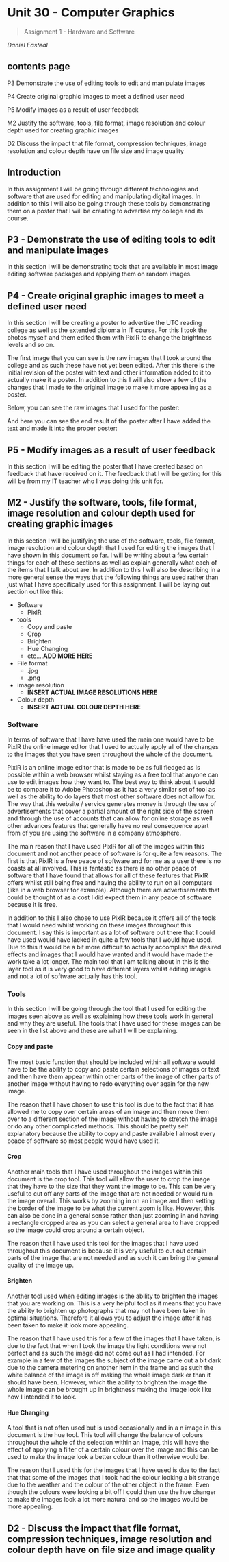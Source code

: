 # **Unit 30 - Computer Graphics**
 
> Assignment 1 - Hardware and Software
 
_Daniel Easteal_
 
<div style="page-break-after: always;"></div>

## contents page 


P3 Demonstrate the use of editing tools to edit and manipulate images

P4 Create original graphic images to meet a defined user need

P5 Modify images as a result of user feedback 

M2 Justify the software, tools, file format, image resolution and colour depth used for creating graphic images 

D2 Discuss the impact that file format, compression techniques, image resolution and colour depth have on file size and image quality 

<div style="page-break-after: always;"></div>

## Introduction 

In this assignment I will be going through different technologies and software that are used for editing and manipulating digital images. In addition to this I will also be going through these tools by demonstrating them on a poster that I will be creating to advertise my college and its course. 

## P3 - Demonstrate the use of editing tools to edit and manipulate images

In this section I will be demonstrating tools that are available in most image editing software packages and applying them on random images. 

## P4 - Create original graphic images to meet a defined user need

In this section I will be creating a poster to advertise the UTC reading college as well as the extended diploma in IT course. For this I took the photos myself and them edited them with PixlR to change the brightness levels and so on. 

The first image that you can see is the raw images that I took around the college and as such these have not yet been edited. After this there is the initial revision of the poster with text and other information added to it to actually make it a poster. In addition to this I will also show a few of the changes that I made to the original image to make it more appealing as a poster. 

Below, you can see the raw images that I used for the poster:

And here you can see the end result of the poster after I have added the text and made it into the proper poster: 

## P5 - Modify images as a result of user feedback 

In this section I will be editing the poster that I have created based on feedback that have received on it. The feedback that I will be getting for this will be from my IT teacher who I was doing this unit for. 

## M2 - Justify the software, tools, file format, image resolution and colour depth used for creating graphic images 

In this section I will be justifying the use of the software, tools, file format, image resolution and colour depth that I used for editing the images that I have shown in this document so far. I will be writing about a few certain things for each of these sections as well as explain generally what each of the items that I talk about are. In addition to this I will also be describing in a more general sense the ways that the following things are used rather than just what I have specifically used for this assignment. I will be laying out section out like this:

* Software
	* PixlR
* tools
	* Copy and paste
	* Crop
	* Brighten
	* Hue Changing
	* etc....**ADD MORE HERE**
* File format
	* .jpg
	* .png
* image resolution
	* **INSERT ACTUAL IMAGE RESOLUTIONS HERE**
* Colour depth
	* **INSERT ACTUAL COLOUR DEPTH HERE**

### Software
	
In terms of software that I have have used the main one would have to be PixlR the online image editor that I used to actually apply all of the changes to the images that you have seen throughout the whole of the document. 

PixlR is an online image editor that is made to be as full fledged as is  possible within a web browser whilst staying as a free tool that anyone can use to edit images how they want to. The best way to think about it would be to compare it to Adobe Photoshop as it has a very similar set of tool as well as the ability to do layers that most other software does not allow for. The way that this website / service generates money is through the use of advertisements that cover a partial amount of the right side of the screen and through the use of accounts that can allow for online storage as well other advances features that generally have no real consequence apart from of you are using the software in a company atmosphere.  

The main reason that I have used PixlR for all of the images within this document and not another peace of software is for quite a few reasons. The first is that PixlR is a free peace of software and for me as a user there is no coasts at all involved. This is fantastic as there is no other peace of software that I have found that allows for all of these features that PixlR offers whilst still being free and having the ability to run on all computers (like in a web browser for example). Although there are advertisements that could be thought of as a cost I did expect them in any peace of software because it is free. 

In addition to this I also chose to use PixlR because it offers all of the tools that I would need whilst working on these images throughout this document. I say this is important as a lot of software out there that I could have used would have lacked in quite a few tools that I would have used. Due to this it would be a bit more difficult to actually accomplish the desired effects and images that I would have wanted and it would have made the work take a lot longer. The main tool that I am talking about in this is the layer tool as it is very good to have different layers whilst editing images and not a lot of software actually has this tool. 

### Tools

In this section I will be going through the tool that I used for editing the images seen above as well as explaining how these tools work in general and why they are useful. The tools that I have used for these images can be seen in the list above and these are what I will be explaining. 

#### Copy and paste

The most basic function that should be included within all software would have to be the ability to copy and paste certain selections of images or text and then have them appear within other parts of the image of other parts of another image without having to redo everything over again for the new image.  

The reason that I have chosen to use this tool is due to the fact that it has allowed me to copy over certain areas of an image and then move them over to  a different section of the image without having to stretch the image or do any other complicated methods. This should be pretty self explanatory because the ability to copy and paste available I almost every peace of software so most people would have used it.  

#### Crop

Another main tools that I have used throughout the images within this document is the crop tool. This tool will allow the user to crop the image that they have to the size that they want the image to be. This can be very useful to cut off any parts of the image that are not needed or would ruin the image overall. This works by zooming in on an image and then setting the border of the image to be what the current zoom is like. However, this can also be done in a general sense rather than just zooming in and having a rectangle cropped area as you can select a general area to have  cropped so the image could crop around a certain object. 

The reason that I have used this tool for the images that I have used throughout this document is because it is very useful to cut out certain parts of the image that are not needed and as such it can bring the general quality of the image up. 

#### Brighten

Another tool used when editing images is the ability to brighten the images that you are working on. This is a very helpful tool as it means that you have the ability to brighten up photographs that may not have been taken in optimal situations. Therefore it allows you to adjust the image after it has been taken to make it look more appealing. 

The reason that I have used this for a few of the images that I have taken, is due to the fact that when I took the image the light conditions were not perfect and as such the image did not come out as I had intended. For example in a few of the images the subject of the image came out a bit dark due to the camera metering on another item in the frame and as such the white balance of the image is off making the whole image dark er than it should have been. However, which the ability to brighten the image the whole image can be brought up in brightness making the image look like how I intended it to look. 

#### Hue Changing

A tool that is not often used but is used occasionally and in a n image in this document is the hue tool. This tool will change the balance of colours throughout the whole of the selection within an image, this will have the effect of applying a filter of a certain colour over the image and this can be used to make the image look a better colour than it otherwise would be. 

The reason that I used this for the images that I have used is due to the fact that that some of the images that I took had the colour looking a bit strange due to the weather and the colour of the other object in the frame. Even though the colours were looking a bit off I could then use the hue changer to make the images look a lot more natural and so the images would be more appealing. 

## D2 - Discuss the impact that file format, compression techniques, image resolution and colour depth have on file size and image quality 



























